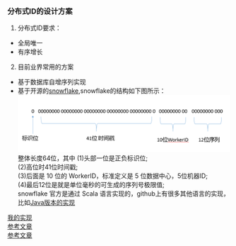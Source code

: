 ### 分布式ID的设计方案

1. 分布式ID要求：
- 全局唯一
- 有序增长

2. 目前业界常用的方案
- 基于数据库自增序列实现
- 基于开源的[snowflake](https://github.com/twitter-archive/snowflake),snowflake的结构如下图所示：
![snowflake](https://github.com/shifefiei/job-interview/blob/master/static/picture/snowflake.png)
整体长度64位，其中
(1)头部一位是正负标识位;<br/>
(2)高位时41位时间戳;<br/>
(3)后面是 10 位的 WorkerID，标准定义是 5 位数据中心，5位机器ID;<br/>
(4)最后12位是就是单位毫秒的可生成的序列号极限值;<br/>
snowflake 官方是通过 Scala 语言实现的，github上有很多其他语言的实现，
比如[Java版本的实现](https://github.com/relops/snowflake/tree/a99cf2e65e8138791c38a8ddda1a379e2ec3eb0f)

[我的实现](https://github.com/shifefiei/leetcode-cn/blob/master/leetcode-other/src/main/java/com/sff/leetcode/other/SnowflakeDemo.java)<br/>
[参考文章](https://tech.meituan.com/MT_Leaf.html)<br/>
[参考文章](https://www.cnblogs.com/xuyuanjia/p/5888509.html)